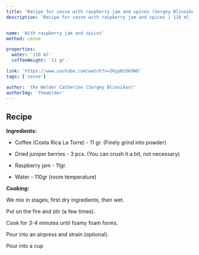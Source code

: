 ```yaml
---
title: 'Recipe for cezve with raspberry jam and spices (Sergey Blinnikov)'
description: 'Recipe for cezve with raspberry jam and spices | 110 ml | 11 gr.'


name: 'With raspberry jam and spices'
method: cezve

properties:
  water: '110 ml'
  coffeeWeight: '11 gr.'

link: 'https://www.youtube.com/watch?v=3kyp0cDkOWU'
tags: ['cezve']

author: 'the Welder Catherine (Sergey Blinnikov)'
authorImg: 'thewelder'
---
```


## Recipe


__Ingredients:__

- Coffee (Costa Rica La Torre) - 11 gr. (Finely grind into powder)

- Dried juniper berries - 3 pcs. (You can crush it a bit, not necessary)

- Raspberry jam - 11gr.

- Water - 110gr (room temperature)

__Cooking:__

We mix in stages, first dry ingredients, then wet.

Put on the fire and stir (a few times).

Cook for 3-4 minutes until foamy foam forms.

Pour into an airpress and strain (optional).

Pour into a cup
